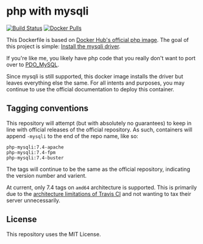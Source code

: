 # php with mysqli

[![Build
Status](https://travis-ci.com/sohmc/php-mysqli.svg?branch=master)](https://travis-ci.com/sohmc/php-mysqli)
[![Docker 
Pulls](https://img.shields.io/docker/pulls/sohmc/php-mysqli)](https://hub.docker.com/r/sohmc/php-mysqli)

This Dockerfile is based on [Docker Hub's official php
image](https://hub.docker.com/_/php).  The goal of this project is
simple: [Install the mysqli
driver](https://www.php.net/manual/en/book.mysqli.php).

If you're like me, you likely have php code that you really don't want
to port over to
[PDO_MySQL](https://www.php.net/manual/en/ref.pdo-mysql.php).

Since mysqli is still supported, this docker image installs the driver
but leaves everything else the same.  For all intents and purposes, you
may continue to use the official documentation to deploy this container.

## Tagging conventions

This repository will attempt (but with absolutely no guarantees) to keep
in line with official releases of the official repository.  As such,
containers will append `-mysqli` to the end of the repo name, like so:

```
php-mysqli:7.4-apache
php-mysqli:7.4-fpm
php-mysqli:7.4-buster
```

The tags will continue to be the same as the official repository,
indicating the version number and varient.

At current, only 7.4 tags on `amd64` architecture is supported.  This is
primarily due to the [architecture limitations of Travis
CI](https://docs.travis-ci.com/user/multi-cpu-architectures) and not
wanting to tax their server unnecessarily.

## License

This repository uses the MIT License.

